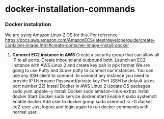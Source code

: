 # docker-installation-commands
### **Docker installation**
We are using Amazon Linux 2 OS for this. For reference
https://docs.aws.amazon.com/AmazonECS/latest/developerguide/create-container-image.html#create-container-image-install-docker
1. **Connect EC2 instance in AWS**
Create a security group that can allow all IP to all ports. Create inbound and outbound both.
Launch an EC2 instance with AWS Linux 2 and create key pair in ppk format
We are going to use Putty and Super putty to connect our instances. You can use any SSH client to connect.
to connect any instance you need to provide
IP
Username
Password/private key
Port (SSH by default takes port number 22)
Install Docker in AWS Linux 2
Update OS packages
sudo yum update -y
Install Docker
sudo amazon-linux-extras install docker
Start Docker
sudo service docker start
Enable it
sudo systemctl enable docker
Add user to docker group
sudo usermod -a -G docker ec2-user
Just logout and login again to run docker commands with normal user.
